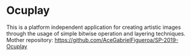 # Ocuplay
This is a platform independent application for creating artistic images through the usage of simple bitwise operation and layering techniques.
Mother repository: https://github.com/AceGabrielFigueroa/SP-2019-Ocuplay
